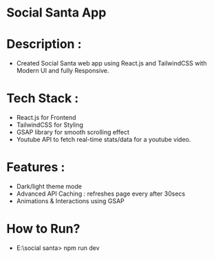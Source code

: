 # Social Santa App

# Description :
- Created Social Santa web app using React.js and TailwindCSS with Modern UI and fully Responsive.

# Tech Stack :
- React.js for Frontend
- TailwindCSS for Styling
- GSAP library for smooth scrolling effect
- Youtube API to fetch real-time stats/data for a youtube video.

# Features :
- Dark/light theme mode
- Advanced API Caching : refreshes page every after 30secs
- Animations & Interactions using GSAP

# How to Run?
- E:\social santa> npm run dev